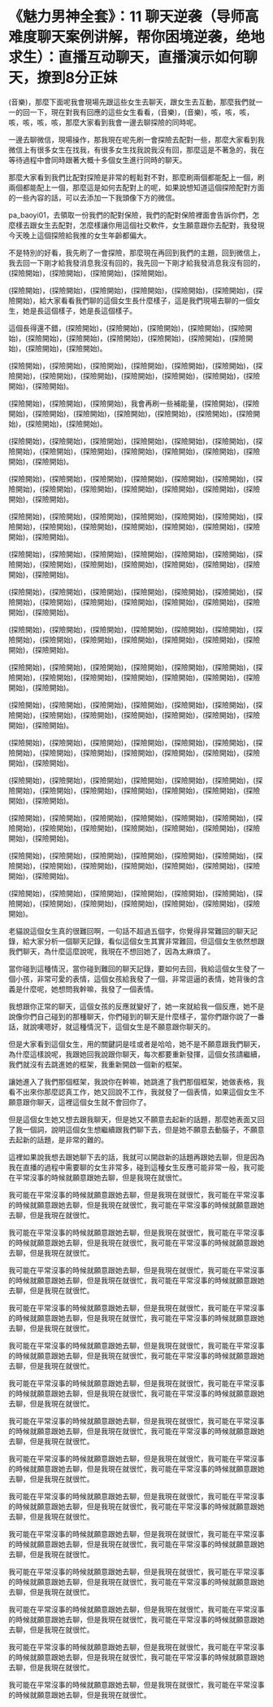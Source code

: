 # 《魅力男神全套》：11 聊天逆袭（导师高难度聊天案例讲解，帮你困境逆袭，绝地求生）：直播互动聊天，直播演示如何聊天，撩到8分正妹

(音樂)，那麼下面呢我會現場先跟這些女生去聊天，跟女生去互動，那麼我們就一一的回一下，現在對我有回應的這些女生看看，(音樂)，(音樂)，咳，咳，咳，咳，咳，咳，咳，那麼大家看到我會一邊去聊探險的同時呢。

一邊去聊微信，現場操作，那我現在呢先刷一會探險去配對一些，那麼大家看到我微信上有很多女生在找我，有很多女生找我說我沒有回，那麼這是不著急的，我在等待過程中會同時跟著大概十多個女生進行同時的聊天。

那麼大家看到我們比配對探險是非常的輕鬆對不對，那麼刷兩個都能配上一個，刷兩個都能配上一個，那麼這是如何去配對上的呢，如果說想知道這個探險配對方面的一些內容的話，可以去添加一下我頭像下方的微信。

pa_baoyi01，去領取一份我們的配對保險，我們的配對保險裡面會告訴你們，怎麼樣去跟女生去配對，怎麼樣讓你用這個社交軟件，女生願意跟你去配對，我發現今天晚上這個探險給我推的女生年齡都偏大。

不是特別的好看，我先刷了一會探險，那麼現在再回到我們的主題，回到微信上，我去回一下剛才給我發消息我沒有回的，我先回一下剛才給我發消息我沒有回的，(探險開始)，(探險開始)，(探險開始)，(探險開始)。

(探險開始)，(探險開始)，(探險開始)，(探險開始)，(探險開始)，(探險開始)，(探險開始)，給大家看看我們聊的這個女生長什麼樣子，這是我們現場去聊的一個女生，她是長這個樣子，她是長這個樣子。

這個長得還不錯，(探險開始)，(探險開始)，(探險開始)，(探險開始)，(探險開始)，(探險開始)，(探險開始)，(探險開始)，(探險開始)，(探險開始)，(探險開始)，(探險開始)，(探險開始)。

(探險開始)，(探險開始)，(探險開始)，(探險開始)，(探險開始)，(探險開始)，(探險開始)，(探險開始)，(探險開始)，(探險開始)，(探險開始)，(探險開始)，(探險開始)，(探險開始)。

(探險開始)，(探險開始)，(探險開始)，我會再刷一些補能量，(探險開始)，(探險開始)，(探險開始)，(探險開始)，(探險開始)，(探險開始)，(探險開始)，(探險開始)，(探險開始)，(探險開始)。

(探險開始)，(探險開始)，(探險開始)，(探險開始)，(探險開始)，(探險開始)，(探險開始)，(探險開始)，(探險開始)，(探險開始)，(探險開始)，(探險開始)，(探險開始)，(探險開始)。

(探險開始)，(探險開始)，(探險開始)，(探險開始)，(探險開始)，(探險開始)，(探險開始)，(探險開始)，(探險開始)，(探險開始)，(探險開始)，(探險開始)，(探險開始)，(探險開始)。

(探險開始)，(探險開始)，(探險開始)，(探險開始)，(探險開始)，(探險開始)，(探險開始)，(探險開始)，(探險開始)，(探險開始)，(探險開始)，(探險開始)，(探險開始)，(探險開始)。

(探險開始)，(探險開始)，(探險開始)，(探險開始)，(探險開始)，(探險開始)，(探險開始)，(探險開始)，(探險開始)，(探險開始)，(探險開始)，(探險開始)，(探險開始)，(探險開始)。

(探險開始)，(探險開始)，(探險開始)，(探險開始)，(探險開始)，(探險開始)，(探險開始)，(探險開始)，(探險開始)，(探險開始)，(探險開始)，(探險開始)，(探險開始)，(探險開始)。

(探險開始)，(探險開始)，(探險開始)，(探險開始)，(探險開始)，(探險開始)，(探險開始)，(探險開始)，(探險開始)，(探險開始)，(探險開始)，(探險開始)，(探險開始)，(探險開始)。

(探險開始)，(探險開始)，(探險開始)，(探險開始)，(探險開始)，(探險開始)，(探險開始)，(探險開始)，(探險開始)，(探險開始)，(探險開始)，(探險開始)，(探險開始)，(探險開始)。

(探險開始)，(探險開始)，(探險開始)，(探險開始)，(探險開始)，(探險開始)，(探險開始)，(探險開始)，(探險開始)，(探險開始)，(探險開始)，(探險開始)，(探險開始)，(探險開始)。

(探險開始)，(探險開始)，(探險開始)，(探險開始)，(探險開始)，(探險開始)，(探險開始)，(探險開始)，(探險開始)，(探險開始)，(探險開始)，(探險開始)，(探險開始)，(探險開始)。

(探險開始)，(探險開始)，(探險開始)，(探險開始)，(探險開始)，(探險開始)，(探險開始)，(探險開始)，(探險開始)，(探險開始)，(探險開始)，(探險開始)，(探險開始)，(探險開始)。

(探險開始)，(探險開始)，(探險開始)，(探險開始)，(探險開始)，(探險開始)，(探險開始)，(探險開始)，(探險開始)，(探險開始)，(探險開始)，(探險開始)，(探險開始)，(探險開始)。

(探險開始)，(探險開始)，(探險開始)，(探險開始)，(探險開始)，(探險開始)，(探險開始)，(探險開始)，(探險開始)，(探險開始)，(探險開始)，(探險開始)，(探險開始)，(探險開始)。

(探險開始)，(探險開始)，(探險開始)，(探險開始)，(探險開始)，(探險開始)，(探險開始)，(探險開始)，(探險開始)，(探險開始)，(探險開始)，(探險開始)，(探險開始)。

老貓說這個女生真的很難回啊，一句話不超過五個字，你覺得非常難回的聊天記錄，給大家分析一個聊天記錄，看似這個女生其實非常難回，但這個女生依然想跟我們聊天，為什麼這麼說呢，我現在不想回她了，因為太麻煩了。

當你碰到這種情況，當你碰到難回的聊天記錄，要如何去回，我給這個女生發了一個小孩，非常可愛的表情，這個女孩給我發了一個，非常逗逼的表情，她背後的含義是什麼呢，她想問我幹嘛，我發了一個表情。

我想跟你正常的聊天，這個女孩的反應就變好了，她一來就給我一個反應，她不是說像你們自己碰到的那種聊天，你們碰到的聊天是什麼樣子，當你們跟你說了一番話，就說噢嗯好，就這種情況下，這個女生是不願意跟你聊天的。

但是大家看到這個女生，用的關鍵詞是哇或者是哈哈，她不是不願意跟我們聊天，為什麼這樣說呢，我跟她回我說跟你聊天，每次都要重新發揮，這個女孩請繼續，我們就沒有去跳進她的框架，我重新開啟一個新的框架。

讓她進入了我們那個框架，我說你在幹嘛，她跳進了我們那個框架，她做表格，我看不出來你那麼認真工作，她又回說不工作，我就發了一個表情，如果這個女生不願意跟你聊天，這裡這個女生就不會回你了。

但是這個女生她又想去跟我聊天，但是她又不願意去起新的話題，那麼她表面又回了我一個詞，說明這個女生想繼續跟我們聊下去，但是她不願意去動腦子，不願意去起新的話題，是非常的難的。

這裡如果說我想去跟她聊下去的話，我就可以開啟新的話題再跟她去聊，但是因為我在直播的過程中需要聊的女生非常多，碰到這種女生反應可能非常一般，我可能在平常沒事的時候就願意跟她去聊，但是我現在就很忙。

我可能在平常沒事的時候就願意跟她去聊，但是我現在就很忙，我可能在平常沒事的時候就願意跟她去聊，但是我現在就很忙，我可能在平常沒事的時候就願意跟她去聊，但是我現在就很忙。

我可能在平常沒事的時候就願意跟她去聊，但是我現在就很忙，我可能在平常沒事的時候就願意跟她去聊，但是我現在就很忙，我可能在平常沒事的時候就願意跟她去聊，但是我現在就很忙。

我可能在平常沒事的時候就願意跟她去聊，但是我現在就很忙，我可能在平常沒事的時候就願意跟她去聊，但是我現在就很忙，我可能在平常沒事的時候就願意跟她去聊，但是我現在就很忙。

我可能在平常沒事的時候就願意跟她去聊，但是我現在就很忙，我可能在平常沒事的時候就願意跟她去聊，但是我現在就很忙，我可能在平常沒事的時候就願意跟她去聊，但是我現在就很忙。

我可能在平常沒事的時候就願意跟她去聊，但是我現在就很忙，我可能在平常沒事的時候就願意跟她去聊，但是我現在就很忙，我可能在平常沒事的時候就願意跟她去聊，但是我現在就很忙。

我可能在平常沒事的時候就願意跟她去聊，但是我現在就很忙，我可能在平常沒事的時候就願意跟她去聊，但是我現在就很忙，我可能在平常沒事的時候就願意跟她去聊，但是我現在就很忙。

我可能在平常沒事的時候就願意跟她去聊，但是我現在就很忙，我可能在平常沒事的時候就願意跟她去聊，但是我現在就很忙，我可能在平常沒事的時候就願意跟她去聊，但是我現在就很忙。

我可能在平常沒事的時候就願意跟她去聊，但是我現在就很忙，我可能在平常沒事的時候就願意跟她去聊，但是我現在就很忙，我可能在平常沒事的時候就願意跟她去聊，但是我現在就很忙。

我可能在平常沒事的時候就願意跟她去聊，但是我現在就很忙，我可能在平常沒事的時候就願意跟她去聊，但是我現在就很忙，我可能在平常沒事的時候就願意跟她去聊，但是我現在就很忙。

我可能在平常沒事的時候就願意跟她去聊，但是我現在就很忙，我可能在平常沒事的時候就願意跟她去聊，但是我現在就很忙，我可能在平常沒事的時候就願意跟她去聊，但是我現在就很忙。

我可能在平常沒事的時候就願意跟她去聊，但是我現在就很忙，我可能在平常沒事的時候就願意跟她去聊，但是我現在就很忙，我可能在平常沒事的時候就願意跟她去聊，但是我現在就很忙。

我可能在平常沒事的時候就願意跟她去聊，但是我現在就很忙，我可能在平常沒事的時候就願意跟她去聊，但是我現在就很忙，我可能在平常沒事的時候就願意跟她去聊，但是我現在就很忙。

我可能在平常沒事的時候就願意跟她去聊，但是我現在就很忙，我可能在平常沒事的時候就願意跟她去聊，但是我現在就很忙，我可能在平常沒事的時候就願意跟她去聊，但是我現在就很忙。

我可能在平常沒事的時候就願意跟她去聊，但是我現在就很忙，我可能在平常沒事的時候就願意跟她去聊，但是我現在就很忙。

